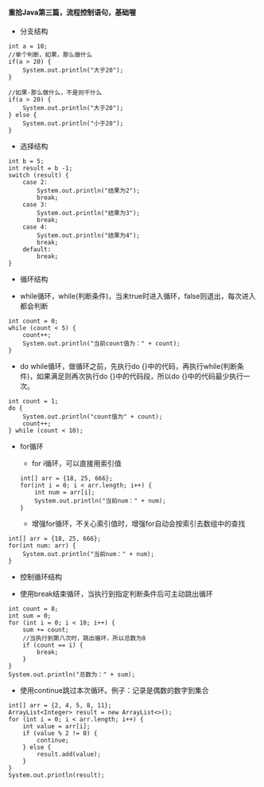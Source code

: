 #### 重拾Java第三篇，流程控制语句，基础喔

- 分支结构
```
int a = 10;
//单个判断，如果，那么做什么
if(a > 20) {
    System.out.println("大于20");
}

//如果-那么做什么，不是则干什么
if(a > 20) {
    System.out.println("大于20");
} else {
    System.out.println("小于20");
}
```

- 选择结构
```
int b = 5;
int result = b -1;
switch (result) {
    case 2:
        System.out.println("结果为2");
        break;
    case 3:
        System.out.println("结果为3");
        break;
    case 4:
        System.out.println("结果为4");
        break;
    default:
        break;
}
```

- 循环结构

* while循环，while(判断条件)，当未true时进入循环，false则退出，每次进入都会判断

```
int count = 0;
while (count < 5) {
    count++;
    System.out.println("当前count值为：" + count);
}
```

* do while循环，做循环之前，先执行do {}中的代码，再执行while(判断条件)，如果满足则再次执行do {}中的代码段，所以do {}中的代码最少执行一次。

```
int count = 1;
do {
    System.out.println("count值为" + count);
    count++;
} while (count < 10);
```

* for循环

    - for i循环，可以直接用索引值

    ```
    int[] arr = {18, 25, 666};
    for(int i = 0; i < arr.length; i++) {
        int num = arr[i];
        System.out.println("当前num：" + num);
    }
    ```

    - 增强for循环，不关心索引值时，增强for自动会按索引去数组中的查找

```
int[] arr = {18, 25, 666};
for(int num: arr) {
    System.out.println("当前num：" + num);
}
```

- 控制循环结构

* 使用break结束循环，当执行到指定判断条件后可主动跳出循环

```
int count = 8;
int sum = 0;
for (int i = 0; i < 10; i++) {
    sum += count;
    //当执行到第八次时，跳出循环，所以总数为8
    if (count == i) {
        break;
    }
}
System.out.println("总数为：" + sum);
```

* 使用continue跳过本次循环。例子：记录是偶数的数字到集合

```
int[] arr = {2, 4, 5, 8, 11};
ArrayList<Integer> result = new ArrayList<>();
for (int i = 0; i < arr.length; i++) {
    int value = arr[i];
    if (value % 2 != 0) {
        continue;
    } else {
        result.add(value);
    }
}
System.out.println(result);
```